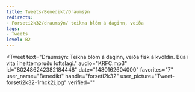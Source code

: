 ```yaml
---
title: Tweets/Benedikt/Draumsýn
redirects:
- Forseti2k32/draumsýn/ teikna blóm á daginn, veiða
tags:
- Tweets
level: B2
---
```


<Tweet
text="Draumsýn: Teikna blóm á daginn, veiða fisk á kvöldin. Búa í vita í heittempruðu loftslagi."
audio="KRFC.mp3"
id="802486242382184448"
date="1480162604000"
favorites="7"
user_name="Benedikt"
handle="forseti2k32"
user_picture="Tweet-forseti2k32-1rhck2j.jpg"
verified=""
></Tweet>

